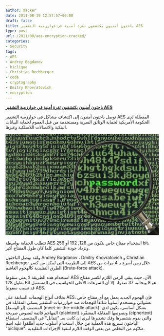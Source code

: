 ```yaml
---
author: Xacker
date: 2011-08-19 12:57:57+00:00
draft: false
title: باحثون أمنيون يكتشفون ثغرة أمنية في خوارزمية التشفير AES
type: post
url: /2011/08/aes-encryption-cracked/
categories:
- Security
tags:
- AES
- Andrey Bogdanov
- biclique
- Christian Rechberger
- َُcode
- cryptography
- Dmitry Khovratovich
- encryption
---
```


[**باحثون أمنيون يكتشفون ثغرة أمنية في خوارزمية التشفير AES**](https://www.it-scoop.com/2011/08/aes-encryption-cracked/)




توصل باحثون أمنيون إلى اكتشاف مشاكل في خوارزمية التشفير AES المفضّلة لدى الحكومة الأمريكية لحماية الوثائق السرية ومستخدمة من قبل العموم لحماية البيانات البنكية والاتصالات اللاسلكية وغيرها.




[![](password-decrypting.jpg)
](https://www.it-scoop.com/2011/08/aes-encryption-cracked/)




تتطلب الحماية بواسطة AES استخدام مفتاح خاص يتكون من 128, 192 أو 256 bit، وتزداد جودة التشفير كلما كان طول المفتاح أكبر.




ولقد توصل الباحثون Andrey Bogdanov ، Dmitry Khovratovich و Christian Rechberger إلى الطريقة التي تُمكن من كسر AES خلال زمن أسرع بـ 4 مرات من الطرق التقليدية كالهجوم الغاشم (Brute-force attack).




استخدام هذه الطريقة لا يعني سقوط AES الآن، حيث يبقى الزمن اللازم لكسر مفتاح بطول 128 Bit هو 8 وبجانبه 37 صفرا،  إلا أن السرعات الأعلى للحواسيب في المستقبل قد تسبب سقوط AES.




بخلاف أنواع الهجمات السابقة على AES، فإن الهجوم الجديد يعمل مع أي مفتاح خاص عشوائي ويستخدم أسلوباً شائعاً للهجمات ضد خوارزميات التشفير يسمّى المقابلة في المنتصف (أو الوسط) (meet-in-the-middle attack). بشكل أساسي، يكون لدى المهاجم قائمة لنصوص صريحة (plaintext) ونصوصها المقابلة المشفّرة (ciphertext) والتي يقوم بتشفيرها وفك تشفيرها ليرى إن كانت سـ "تتقابل" في المنتصف. استطاع الباحثون تسريع هذه العملية من خلال استخدام أسلوب جديد أطلقوا عليه اسم "biclique"، مكنّهم من التخلص من بعض الوقت اللازم لتنفيذ الإجراءات التقليدية.
